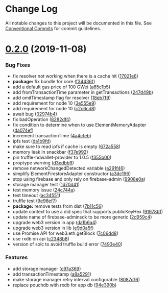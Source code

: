 # Change Log

All notable changes to this project will be documented in this file.
See [Conventional Commits](https://conventionalcommits.org) for commit guidelines.

# [0.2.0](https://github.com/decentralized-identity/element/compare/v0.0.2-2...v0.2.0) (2019-11-08)


### Bug Fixes

* fix resolver not working when there is a cache hit ([17021e6](https://github.com/decentralized-identity/element/commit/17021e6))
* **package:** fix bundle for core ([f34436f](https://github.com/decentralized-identity/element/commit/f34436f))
* add a default gas price of 100 GWei ([a65c1b5](https://github.com/decentralized-identity/element/commit/a65c1b5))
* add fromTransactionTime parameter in getTransactions ([247d49b](https://github.com/decentralized-identity/element/commit/247d49b))
* add omitTimestamp flag for resolver ([18eb7f9](https://github.com/decentralized-identity/element/commit/18eb7f9))
* add requirement for node 10 ([3e555e9](https://github.com/decentralized-identity/element/commit/3e555e9))
* add requirement for node 10 ([c2c6cd8](https://github.com/decentralized-identity/element/commit/c2c6cd8))
* await bug ([02974b4](https://github.com/decentralized-identity/element/commit/02974b4))
* fix badOperation ([8282df4](https://github.com/decentralized-identity/element/commit/8282df4))
* fix condition to determine when to use ElementMemoryAdapter ([da074ef](https://github.com/decentralized-identity/element/commit/da074ef))
* increment transactionTime ([4a4cfeb](https://github.com/decentralized-identity/element/commit/4a4cfeb))
* ipfs test ([da1b9fd](https://github.com/decentralized-identity/element/commit/da1b9fd))
* make sure to read ipfs if cache is empty ([672a558](https://github.com/decentralized-identity/element/commit/672a558))
* memory leak in snackbar ([f37e992](https://github.com/decentralized-identity/element/commit/f37e992))
* pin truffle-hdwallet-provider to 1.0.5 ([f355b00](https://github.com/decentralized-identity/element/commit/f355b00))
* proptype warning ([d3edbb9](https://github.com/decentralized-identity/element/commit/d3edbb9))
* remove networkChangedDetected variable ([a291f46](https://github.com/decentralized-identity/element/commit/a291f46))
* simplify ElementFirestoreAdapter constructor ([a3dc196](https://github.com/decentralized-identity/element/commit/a3dc196))
* stop using firebase and only rely on firebase-admin ([9908e0a](https://github.com/decentralized-identity/element/commit/9908e0a))
* storage manager test ([1d70d41](https://github.com/decentralized-identity/element/commit/1d70d41))
* test memory issue ([24c744a](https://github.com/decentralized-identity/element/commit/24c744a))
* test timeout ([ac34551](https://github.com/decentralized-identity/element/commit/ac34551))
* truffle test ([9e96ef7](https://github.com/decentralized-identity/element/commit/9e96ef7))
* **package:** remove tests from dist ([7b11c56](https://github.com/decentralized-identity/element/commit/7b11c56))
* update context to use a did spec that supports publicKeyHex ([91978b1](https://github.com/decentralized-identity/element/commit/91978b1))
* update name of firebase-adminsdk to be more generic ([2d959c4](https://github.com/decentralized-identity/element/commit/2d959c4))
* upgrade web3 version in app ([da1b6a4](https://github.com/decentralized-identity/element/commit/da1b6a4))
* upgrade web3 version in lib ([e9d0a5f](https://github.com/decentralized-identity/element/commit/e9d0a5f))
* use Promise API for web3.eth.getBlock ([7c06dd8](https://github.com/decentralized-identity/element/commit/7c06dd8))
* use rxdb on api ([c2348b8](https://github.com/decentralized-identity/element/commit/c2348b8))
* version of solc to avoid truffle build error ([7493e40](https://github.com/decentralized-identity/element/commit/7493e40))


### Features

* add storage manager ([c97a369](https://github.com/decentralized-identity/element/commit/c97a369))
* add transactionTimestamp ([a8a5291](https://github.com/decentralized-identity/element/commit/a8a5291))
* make storage manager retry interval configurable ([8087d16](https://github.com/decentralized-identity/element/commit/8087d16))
* replace pouchdb with rxdb for app db ([94e390b](https://github.com/decentralized-identity/element/commit/94e390b))
